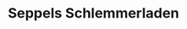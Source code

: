 ---
title: "Seppels Schlemmerladen"
url: /empuriabrava/seppels-schlemmerladen/
shop: supermercado
---